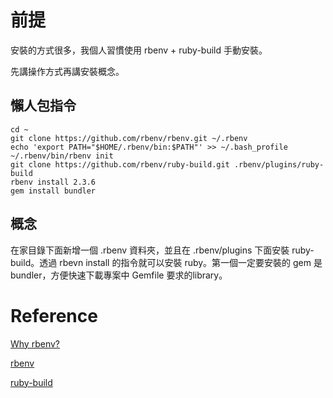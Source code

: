 # 前提
安裝的方式很多，我個人習慣使用 rbenv + ruby-build 手動安裝。

先講操作方式再講安裝概念。

## 懶人包指令
    cd ~
    git clone https://github.com/rbenv/rbenv.git ~/.rbenv
    echo 'export PATH="$HOME/.rbenv/bin:$PATH"' >> ~/.bash_profile
    ~/.rbenv/bin/rbenv init
    git clone https://github.com/rbenv/ruby-build.git .rbenv/plugins/ruby-build
    rbenv install 2.3.6
    gem install bundler

## 概念
在家目錄下面新增一個 .rbenv 資料夾，並且在 .rbenv/plugins 下面安裝 ruby-build。透過 rbevn install 的指令就可以安裝 ruby。第一個一定要安裝的 gem 是 bundler，方便快速下載專案中 Gemfile 要求的library。


# Reference

[Why rbenv?](https://github.com/rbenv/rbenv/wiki/Why-rbenv%3F)

[rbenv](https://github.com/rbenv/rbenv)

[ruby-build](https://github.com/rbenv/ruby-build/wiki#suggested-build-environment) 
